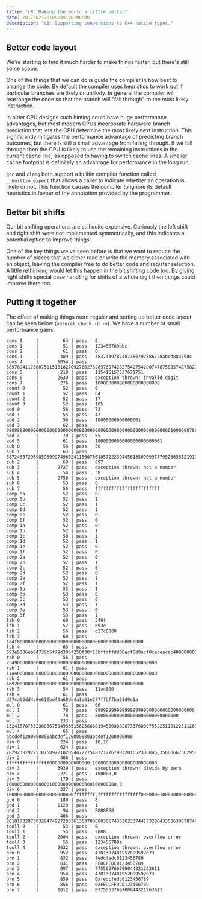 ```yaml
---
title: "c8: Making the world a little better"
date: 2017-02-20T00:00:00+00:00
description: "c8: Supporting conversions to C++ native types."
---
```

## Better code layout

We're starting to find it much harder to make things faster, but there's still some scope.

One of the things that we can do is guide the compiler in how best to arrange the code.  By default the compiler
uses heuristics to work out if particular branches are likely or unlikely.  In general the compiler will
rearrange the code so that the branch will "fall through" to the most likely instruction.

In older CPU designs such hinting could have huge performance advantages, but most modern CPUs incorporate
hardware branch prediction that lets the CPU determine the most likely next instruction.  This significantly
mitigates the performance advantage of predicting branch outcomes, but there is still a small advantage from
falling through.  If we fall through then the CPU is likely to use the remaining instructions in the current
cache line, as opposed to having to switch cache lines.  A smaller cache footprint is definitely an advantage
for performance in the long run.

`gcc` and `clang` both support a builtin compiler function called `__builtin_expect` that allows a caller to
indicate whether an operation is likely or not.  This function causes the compiler to ignore its default
heuristics in favour of the annotation provided by the programmer.

## Better bit shifts

Our bit shifting operations are still quite expensive.  Curiously the left shift and right shift were not
implemented symmetrically, and this indicates a potential option to improve things.

One of the key things we've seen before is that we want to reduce the number of places that we either read or
write the memory associated with an object, leaving the compiler free to do better code and register selection.
A little rethinking would let this happen in the bit shifting code too.  By giving right shifts special case
handling for shifts of a whole digit then things could improve there too.

## Putting it together

The effect of making things more regular and setting up better code layout can be seen below
(`natural_check -b -v`).  We have a number of small performance gains:

```
cons 0     |         64 | pass | 0
cons 1     |         51 | pass | 123456789abc
cons 2     |         61 | pass | 0
cons 3     |        409 | pass | 3837439787487386792386728abcd88379dc
cons 4     |       1054 | pass | 3897894117580750151618270927682762897697428275427542907478758957487582700682675349287325097
cons 5     |        219 | pass | 115415157637671751
cons 6     |       2639 | pass | exception thrown: invalid digit
cons 7     |        276 | pass | 100000000000000000000000
count 0    |         52 | pass | 0
count 1    |         52 | pass | 64
count 2    |         52 | pass | 17
count 3    |         52 | pass | 185
add 0      |         56 | pass | 73
add 1      |         55 | pass | 42
add 2      |         56 | pass | 10000000000000001
add 3      |         62 | pass | 98888880000000000000000000000000000000000000000000000000000001000000789
add 4      |         70 | pass | 55
add 5      |         61 | pass | 1000000000000000000000001
sub 0      |         56 | pass | 50
sub 1      |         63 | pass | 5872488729698595999749602411500766185722239445613509099777952305512191704320129156897500143
sub 2      |         69 | pass | 897
sub 3      |       2727 | pass | exception thrown: not a number
sub 4      |         54 | pass | 38
sub 5      |       2750 | pass | exception thrown: not a number
sub 6      |         53 | pass | 0
sub 7      |         56 | pass | ffffffffffffffffffffffff
comp 0a    |         52 | pass | 0
comp 0b    |         52 | pass | 1
comp 0c    |         52 | pass | 1
comp 0d    |         52 | pass | 1
comp 0e    |         52 | pass | 0
comp 0f    |         52 | pass | 0
comp 1a    |         52 | pass | 0
comp 1b    |         52 | pass | 1
comp 1c    |         50 | pass | 1
comp 1d    |         52 | pass | 1
comp 1e    |         52 | pass | 0
comp 1f    |         52 | pass | 0
comp 2a    |         52 | pass | 0
comp 2b    |         52 | pass | 1
comp 2c    |         52 | pass | 0
comp 2d    |         52 | pass | 0
comp 2e    |         52 | pass | 1
comp 2f    |         52 | pass | 1
comp 3a    |         53 | pass | 1
comp 3b    |         53 | pass | 0
comp 3c    |         53 | pass | 0
comp 3d    |         53 | pass | 1
comp 3e    |         53 | pass | 0
comp 3f    |         53 | pass | 1
lsh 0      |         60 | pass | 349f
lsh 1      |         57 | pass | 693e
lsh 2      |         56 | pass | d27c0000
lsh 3      |         60 | pass | 1a4f80000000000000000000000000000000000000000000000
lsh 4      |         63 | pass | 693e5306ea64730b5f79d306f250f30f13bffdffdd30ecf0d0ecf0ceceacac400000000000000000
rsh 0      |         56 | pass | 23490000000000000000000000000000000000000000000000000000
rsh 1      |         61 | pass | 11a48000000000000000000000000000000000000000000000000000
rsh 2      |         61 | pass | 469200000000000000000000000000000000000000000000000
rsh 3      |         54 | pass | 11a4800
rsh 4      |         61 | pass | d27ca60dd4c8e616bef3a60de4a1e61e277ffbffba61d9e1a
mul 0      |         61 | pass | 66
mul 1      |         78 | pass | 9999999999999999999000000000000000000
mul 2      |         78 | pass | 8000000000000000000000000000000
mul 3      |        233 | pass | 15241578753238836750495351562566681945008382873376009755225118122311263526910001371743100137174310012193273126047859425087639153757049236500533455762536198787501905199875019052100
mul 4      |         65 | pass | abcdef1200000000abcdef120000000abcdef1200000000
div 0      |        224 | pass | 10,10
div 1      |        624 | pass | 78292387927518758972102054472775487212767983201652300846,35600667362958008
div 2      |        468 | pass | ffffffffffffffff000000000000000,100000000000000000000000
div 3      |       3939 | pass | exception thrown: divide by zero
div 4      |        221 | pass | 100000,0
div 5      |        179 | pass | 10000000000000001000000000000000100000000,0
div 6      |        327 | pass | 1000000000000000000000000ffffffff,ffffffffffffffff000000010000000000000000
gcd 0      |        180 | pass | 8
gcd 1      |       1129 | pass | 1
gcd 2      |         94 | pass | 8888888
gcd 3      |        406 | pass | 20181732873032947492728336135378088830674353623374417329043358630878748833567
toull 0    |         53 | pass | 0
toull 1    |         55 | pass | 2000
toull 2    |       2004 | pass | exception thrown: overflow error
toull 3    |         55 | pass | 123456789a
toull 4    |       2032 | pass | exception thrown: overflow error
prn 0      |        952 | pass | 4701397401952099592073
prn 1      |        832 | pass | fedcfedc0123456789
prn 2      |        831 | pass | FEDCFEDC0123456789
prn 3      |        997 | pass | 775563766700044321263611
prn 4      |        954 | pass | 4701397401952099592073
prn 5      |        859 | pass | 0xfedcfedc0123456789
prn 6      |        856 | pass | 0XFEDCFEDC0123456789
prn 7      |       1012 | pass | 0775563766700044321263611
```

